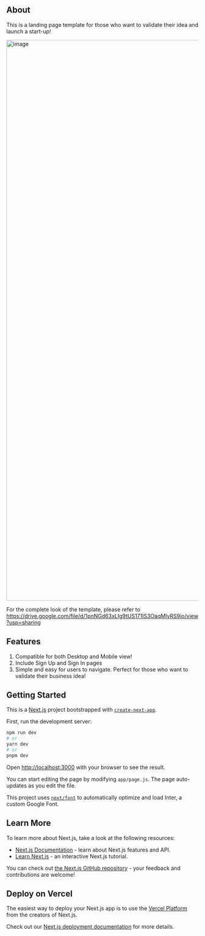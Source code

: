 ## About
This is a landing page template for those who want to validate their idea and launch a start-up!

<img width="1468" alt="image" src="https://github.com/michaelwong753/palm-payment-website/assets/35266860/9454a906-4bbd-4aea-bbcf-3ee67313e147">

For the complete look of the template, please refer to https://drive.google.com/file/d/1pnNGd63xLIg9tUS171IS3OaqMlyRS9io/view?usp=sharing

## Features
1. Compatible for both Desktop and Mobile view!
2. Include Sign Up and Sign In pages
3. Simple and easy for users to navigate. Perfect for those who want to validate their business idea!

## Getting Started
This is a [Next.js](https://nextjs.org/) project bootstrapped with [`create-next-app`](https://github.com/vercel/next.js/tree/canary/packages/create-next-app).

First, run the development server:

```bash
npm run dev
# or
yarn dev
# or
pnpm dev
```

Open [http://localhost:3000](http://localhost:3000) with your browser to see the result.

You can start editing the page by modifying `app/page.js`. The page auto-updates as you edit the file.

This project uses [`next/font`](https://nextjs.org/docs/basic-features/font-optimization) to automatically optimize and load Inter, a custom Google Font.

## Learn More

To learn more about Next.js, take a look at the following resources:

- [Next.js Documentation](https://nextjs.org/docs) - learn about Next.js features and API.
- [Learn Next.js](https://nextjs.org/learn) - an interactive Next.js tutorial.

You can check out [the Next.js GitHub repository](https://github.com/vercel/next.js/) - your feedback and contributions are welcome!

## Deploy on Vercel

The easiest way to deploy your Next.js app is to use the [Vercel Platform](https://vercel.com/new?utm_medium=default-template&filter=next.js&utm_source=create-next-app&utm_campaign=create-next-app-readme) from the creators of Next.js.

Check out our [Next.js deployment documentation](https://nextjs.org/docs/deployment) for more details.
